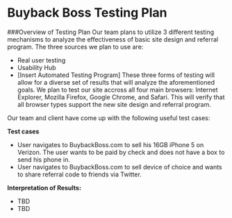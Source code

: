 # Buyback Boss Testing Plan

###Overview of Testing Plan
Our team plans to utilize 3 different testing mechanisms to analyze the effectiveness of basic site design and referral program.  The three sources we plan to use are:
   * Real user testing 
   * Usability Hub
  * [Insert Automated Testing Program]
 These three forms of testing will allow for a diverse set of results that will analyze the aforementioned goals.  We plan to test our site accross all four main browsers: Internet Explorer, Mozilla Firefox, Google Chrome, and Safari.  This will verify that all browser types support the new site design and referral program.  
 
 Our team and client have come up with the following useful test cases: 

**Test cases**
  * User navigates to BuybackBoss.com to sell his 16GB iPhone 5 on Verizon. The user wants to be paid by check and does not have a box to send his phone in.
  * User navigates to BuybackBoss.com to sell device of choice and wants to share referral code to friends via Twitter. 

**Interpretation of Results:**
  * TBD
  * TBD
